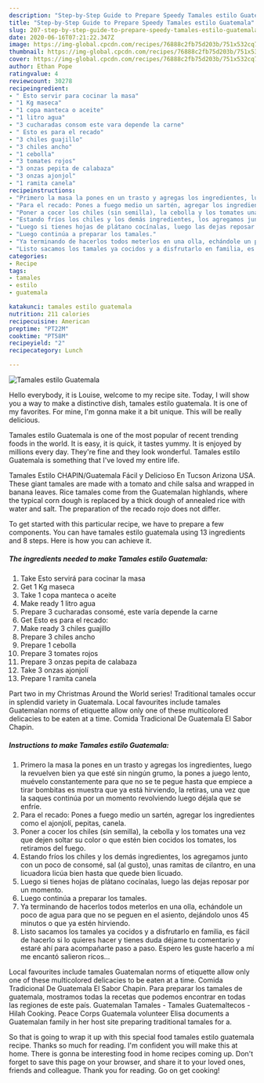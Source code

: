 ```yaml
---
description: "Step-by-Step Guide to Prepare Speedy Tamales estilo Guatemala"
title: "Step-by-Step Guide to Prepare Speedy Tamales estilo Guatemala"
slug: 207-step-by-step-guide-to-prepare-speedy-tamales-estilo-guatemala
date: 2020-06-16T07:21:22.347Z
image: https://img-global.cpcdn.com/recipes/76888c2fb75d203b/751x532cq70/tamales-estilo-guatemala-foto-principal.jpg
thumbnail: https://img-global.cpcdn.com/recipes/76888c2fb75d203b/751x532cq70/tamales-estilo-guatemala-foto-principal.jpg
cover: https://img-global.cpcdn.com/recipes/76888c2fb75d203b/751x532cq70/tamales-estilo-guatemala-foto-principal.jpg
author: Ethan Pope
ratingvalue: 4
reviewcount: 30278
recipeingredient:
- " Esto servir para cocinar la masa"
- "1 Kg maseca"
- "1 copa manteca o aceite"
- "1 litro agua"
- "3 cucharadas consom este vara depende la carne"
- " Esto es para el recado"
- "3 chiles guajillo"
- "3 chiles ancho"
- "1 cebolla"
- "3 tomates rojos"
- "3 onzas pepita de calabaza"
- "3 onzas ajonjol"
- "1 ramita canela"
recipeinstructions:
- "Primero la masa la pones en un trasto y agregas los ingredientes, luego la revuelven bien ya que esté sin ningún grumo, la pones a juego lento, muévelo constantemente para que no se te pegue hasta que empiece a tirar bombitas es muestra que ya está hirviendo, la retiras, una vez que la saques continúa por un momento revolviendo luego déjala que se enfríe."
- "Para el recado: Pones a fuego medio un sartén, agregar los ingredientes como el ajonjolí, pepitas, canela."
- "Poner a cocer los chiles (sin semilla), la cebolla y los tomates una vez que dejen soltar su color o que estén bien cocidos los tomates, los retiramos del fuego."
- "Estando fríos los chiles y los demás ingredientes, los agregamos junto con un poco de consomé, sal (al gusto), unas ramitas de cilantro, en una licuadora licúa bien hasta que quede bien licuado."
- "Luego si tienes hojas de plátano cocínalas, luego las dejas reposar por un momento."
- "Luego continúa a preparar los tamales."
- "Ya terminando de hacerlos todos meterlos en una olla, echándole un poco de agua para que no se peguen en el asiento, dejándolo unos 45 minutos o que ya estén hirviendo."
- "Listo sacamos los tamales ya cocidos y a disfrutarlo en familia, es fácil de hacerlo si lo quieres hacer y tienes duda déjame tu comentario y estaré ahí para acompañarte paso a paso. Espero les guste hacerlo a mí me encantó salieron ricos..."
categories:
- Recipe
tags:
- tamales
- estilo
- guatemala

katakunci: tamales estilo guatemala 
nutrition: 211 calories
recipecuisine: American
preptime: "PT22M"
cooktime: "PT58M"
recipeyield: "2"
recipecategory: Lunch

---
```



![Tamales estilo Guatemala](https://img-global.cpcdn.com/recipes/76888c2fb75d203b/751x532cq70/tamales-estilo-guatemala-foto-principal.jpg)

Hello everybody, it is Louise, welcome to my recipe site. Today, I will show you a way to make a distinctive dish, tamales estilo guatemala. It is one of my favorites. For mine, I'm gonna make it a bit unique. This will be really delicious.

Tamales estilo Guatemala is one of the most popular of recent trending foods in the world. It is easy, it is quick, it tastes yummy. It is enjoyed by millions every day. They're fine and they look wonderful. Tamales estilo Guatemala is something that I've loved my entire life.

Tamales Estilo CHAPIN/Guatemala Fácil y Delicioso En Tucson Arizona USA. These giant tamales are made with a tomato and chile salsa and wrapped in banana leaves. Rice tamales come from the Guatemalan highlands, where the typical corn dough is replaced by a thick dough of annealed rice with water and salt. The preparation of the recado rojo does not differ.


To get started with this particular recipe, we have to prepare a few components. You can have tamales estilo guatemala using 13 ingredients and 8 steps. Here is how you can achieve it.

<!--inarticleads1-->

##### The ingredients needed to make Tamales estilo Guatemala:

1. Take  Esto servirá para cocinar la masa
1. Get 1 Kg maseca
1. Take 1 copa manteca o aceite
1. Make ready 1 litro agua
1. Prepare 3 cucharadas consomé, este varía depende la carne
1. Get  Esto es para el recado:
1. Make ready 3 chiles guajillo
1. Prepare 3 chiles ancho
1. Prepare 1 cebolla
1. Prepare 3 tomates rojos
1. Prepare 3 onzas pepita de calabaza
1. Take 3 onzas ajonjolí
1. Prepare 1 ramita canela


Part two in my Christmas Around the World series! Traditional tamales occur in splendid variety in Guatemala. Local favourites include tamales Guatemalan norms of etiquette allow only one of these multicolored delicacies to be eaten at a time. Comida Tradicional De Guatemala El Sabor Chapin. 

<!--inarticleads2-->

##### Instructions to make Tamales estilo Guatemala:

1. Primero la masa la pones en un trasto y agregas los ingredientes, luego la revuelven bien ya que esté sin ningún grumo, la pones a juego lento, muévelo constantemente para que no se te pegue hasta que empiece a tirar bombitas es muestra que ya está hirviendo, la retiras, una vez que la saques continúa por un momento revolviendo luego déjala que se enfríe.
1. Para el recado: Pones a fuego medio un sartén, agregar los ingredientes como el ajonjolí, pepitas, canela.
1. Poner a cocer los chiles (sin semilla), la cebolla y los tomates una vez que dejen soltar su color o que estén bien cocidos los tomates, los retiramos del fuego.
1. Estando fríos los chiles y los demás ingredientes, los agregamos junto con un poco de consomé, sal (al gusto), unas ramitas de cilantro, en una licuadora licúa bien hasta que quede bien licuado.
1. Luego si tienes hojas de plátano cocínalas, luego las dejas reposar por un momento.
1. Luego continúa a preparar los tamales.
1. Ya terminando de hacerlos todos meterlos en una olla, echándole un poco de agua para que no se peguen en el asiento, dejándolo unos 45 minutos o que ya estén hirviendo.
1. Listo sacamos los tamales ya cocidos y a disfrutarlo en familia, es fácil de hacerlo si lo quieres hacer y tienes duda déjame tu comentario y estaré ahí para acompañarte paso a paso. Espero les guste hacerlo a mí me encantó salieron ricos...


Local favourites include tamales Guatemalan norms of etiquette allow only one of these multicolored delicacies to be eaten at a time. Comida Tradicional De Guatemala El Sabor Chapin. Para preparar los tamales de guatemala, mostramos todas la recetas que podemos encontrar en todas las regiones de este país. Guatemalan Tamales - Tamales Guatemaltecos - Hilah Cooking. Peace Corps Guatemala volunteer Elisa documents a Guatemalan family in her host site preparing traditional tamales for a. 

So that is going to wrap it up with this special food tamales estilo guatemala recipe. Thanks so much for reading. I'm confident you will make this at home. There is gonna be interesting food in home recipes coming up. Don't forget to save this page on your browser, and share it to your loved ones, friends and colleague. Thank you for reading. Go on get cooking!
